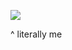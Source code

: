 ![](https://media.discordapp.net/attachments/1022642368106725399/1343592796673675326/8de3f8ba302b2259b4d9e585acea4001.jpg?ex=67bdd5cd&is=67bc844d&hm=5063b39d23b6bdf4bfc6ffabc71d3a2b55925967ba2ab6533e6964cbc6a8f6fe&=&format=webp&width=518&height=607)

^ literally me
